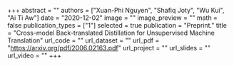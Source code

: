 +++ 
abstract = "" 
authors = ["Xuan-Phi Nguyen", "Shafiq Joty", "Wu Kui", "Ai Ti Aw"] 
date = "2020-12-02" 
image = "" 
image_preview = "" 
math = false 
publication_types = ["1"] 
selected = true 
publication = "Preprint." 
title = "Cross-model Back-translated Distillation for Unsupervised Machine Translation" 
url_code = "" 
url_dataset = "" 
url_pdf = "https://arxiv.org/pdf/2006.02163.pdf" 
url_project = "" 
url_slides = "" 
url_video = "" 
+++
